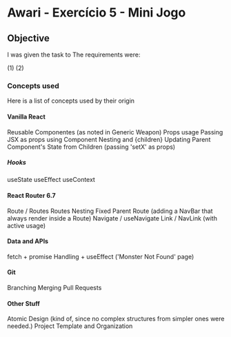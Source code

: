 # Awari - Exercício 5 - Mini Jogo

## Objective
I was given the task to
The requirements were:

(1)
(2)

### Concepts used
Here is a list of concepts used by their origin

#### Vanilla React

Reusable Componentes (as noted in Generic Weapon)
Props usage
Passing JSX as props using Component Nesting and {children}
Updating Parent Component's State from Children (passing 'setX' as props)

##### Hooks

useState
useEffect
useContext

#### React Router 6.7

Route / Routes
Routes Nesting
Fixed Parent Route (adding a NavBar that always render inside a Route)
Navigate / useNavigate
Link / NavLink (with active usage)

#### Data and APIs

fetch + promise Handling + useEffect ('Monster Not Found' page)

#### Git
Branching
Merging 
Pull Requests

#### Other Stuff
Atomic Design (kind of, since no complex structures from simpler ones were needed.)
Project Template and Organization
